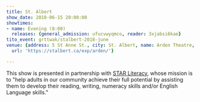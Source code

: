 ```yaml
---
title: St. Albert
show_date: 2018-06-15 20:00:00
showtimes:
- name: Evening (8:00)
  releases: {general_admission: ufucvwyqmco, reader: 3xjabsi6kae}
tito_event: grttwak/stalbert-2018-june
venue: {address: 5 St Anne St., city: St. Albert, name: Arden Theatre, province: AB,
  url: 'https://stalbert.ca/exp/arden/'}

---
```


This show is presented in partnership with [STAR Literacy](https://www.stalbertfurthered.com/star-literacy/), whose mission is to "help adults in our community achieve their full potential by assisting them to develop their reading, writing, numeracy skills and/or English Language skills."